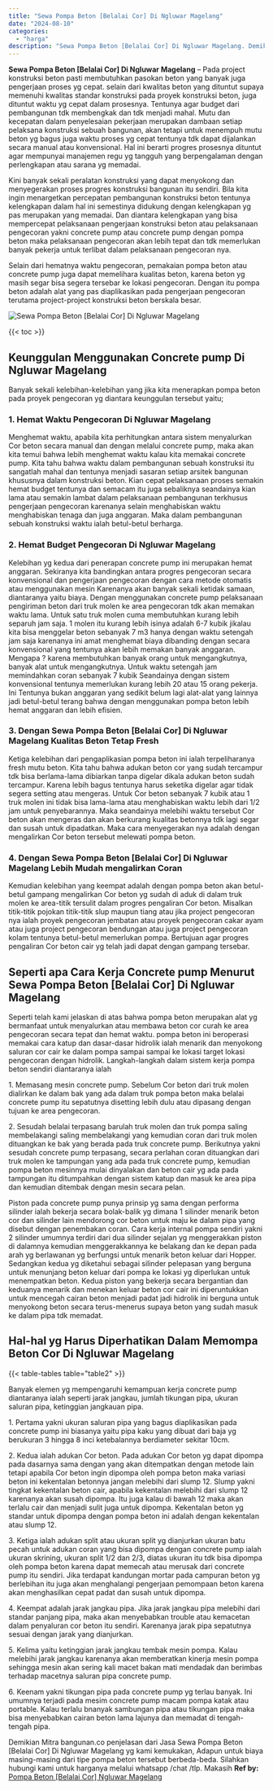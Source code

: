 ```yaml
---
title: "Sewa Pompa Beton [Belalai Cor] Di Ngluwar Magelang"
date: "2024-08-10"
categories: 
  - "harga"
description: "Sewa Pompa Beton [Belalai Cor] Di Ngluwar Magelang. Demikian Mitra bangunan.co penjelasan dari Jasa Sewa Pompa Beton [Belalai Cor] Di Ngluwar Magelang yg k..."
---
```


**Sewa Pompa Beton \[Belalai Cor\] Di Ngluwar Magelang** – Pada project konstruksi beton pasti membutuhkan pasokan beton yang banyak juga pengerjaan proses yg cepat. selain dari kwalitas beton yang dituntut supaya memenuhi kwalitas standar konstruksi pada proyek konstruksi beton, juga dituntut waktu yg cepat dalam prosesnya. Tentunya agar budget dari pembangunan tdk membengkak dan tdk menjadi mahal. Mutu dan kecepatan dalam penyelesaian pekerjaan merupakan dambaan setiap pelaksana konstruksi sebuah bangunan, akan tetapi untuk menempuh mutu beton yg bagus juga waktu proses yg cepat tentunya tdk dapat dijalankan secara manual atau konvensional. Hal ini berarti progres prosesnya dituntut agar mempunyai manajemen regu yg tangguh yang berpengalaman dengan perlengkapan atau sarana yg memadai.

Kini banyak sekali peralatan konstruksi yang dapat menyokong dan menyegerakan proses progres konstruksi bangunan itu sendiri. Bila kita ingin menargetkan percepatan pembangunan konstruksi beton tentunya kelengkapan dalam hal ini semestinya didukung dengan kelengkapan yg pas merupakan yang memadai. Dan diantara kelengkapan yang bisa mempercepat pelaksanaan pengerjaan konstruksi beton atau pelaksanaan pengecoran yakni concrete pump atau concrete pump dengan pompa beton maka pelaksanaan pengecoran akan lebih tepat dan tdk memerlukan banyak pekerja untuk terlibat dalam pelaksanaan pengecoran nya.

Selain dari hematnya waktu pengecoran, pemakaian pompa beton atau concrete pump juga dapat memelihara kualitas beton, karena beton yg masih segar bisa segera tersebar ke lokasi pengecoran. Dengan itu pompa beton adalah alat yang pas diaplikasikan pada pengerjaan pengecoran terutama project-project konstruksi beton berskala besar.

![Sewa Pompa Beton [Belalai Cor] Di Ngluwar Magelang](/images/sewa-concrete-pump-25.png)

{{< toc >}}

## Keunggulan Menggunakan Concrete pump Di Ngluwar Magelang

Banyak sekali kelebihan-kelebihan yang jika kita menerapkan pompa beton pada proyek pengecoran yg diantara keunggulan tersebut yaitu;

### 1\. Hemat Waktu Pengecoran Di Ngluwar Magelang

Menghemat waktu, apabila kita perhitungkan antara sistem menyalurkan Cor beton secara manual dan dengan melalui concrete pump, maka akan kita temui bahwa lebih menghemat waktu kalau kita memakai concrete pump. Kita tahu bahwa waktu dalam pembangunan sebuah konstruksi itu sangatlah mahal dan tentunya menjadi sasaran setiap arsitek bangunan khususnya dalam konstruksi beton. Kian cepat pelaksanaan proses semakin hemat budget tentunya dan semacam itu juga sebaliknya seandainya kian lama atau semakin lambat dalam pelaksanaan pembangunan terkhusus pengerjaan pengecoran karenanya selain menghabiskan waktu menghabiskan tenaga dan juga anggaran. Maka dalam pembangunan sebuah konstruksi waktu ialah betul-betul berharga.

### 2\. Hemat Budget Pengecoran Di Ngluwar Magelang

Kelebihan yg kedua dari penerapan concrete pump ini merupakan hemat anggaran. Sekiranya kita bandingkan antara progres pengecoran secara konvensional dan pengerjaan pengecoran dengan cara metode otomatis atau menggunakan mesin Karenanya akan banyak sekali ketidak samaan, diantaranya yaitu biaya. Dengan menggunakan concrete pump pelaksanaan pengiriman beton dari truk molen ke area pengecoran tdk akan memakan waktu lama. Untuk satu truk molen cuma membutuhkan kurang lebih separuh jam saja. 1 molen itu kurang lebih isinya adalah 6-7 kubik jikalau kita bisa menggelar beton sebanyak 7 m3 hanya dengan waktu setengah jam saja karenanya ini amat menghemat biaya dibanding dengan secara konvensional yang tentunya akan lebih memakan banyak anggaran. Mengapa ? karena membutuhkan banyak orang untuk mengangkutnya, banyak alat untuk mengangkutnya. Untuk waktu setengah jam memindahkan coran sebanyak 7 kubik Seandainya dengan sistem konvensional tentunya memerlukan kurang lebih 20 atau 15 orang pekerja. Ini Tentunya bukan anggaran yang sedikit belum lagi alat-alat yang lainnya jadi betul-betul terang bahwa dengan menggunakan pompa beton lebih hemat anggaran dan lebih efisien.

### 3\. Dengan Sewa Pompa Beton \[Belalai Cor\] Di Ngluwar Magelang Kualitas Beton Tetap Fresh

Ketiga kelebihan dari pengaplikasian pompa beton ini ialah terpeliharanya fresh mutu beton. Kita tahu bahwa adukan beton cor yang sudah tercampur tdk bisa berlama-lama dibiarkan tanpa digelar dikala adukan beton sudah tercampur. Karena lebih bagus tentunya harus seketika digelar agar tidak segera setting atau mengeras. Untuk Cor beton sebanyak 7 kubik atau 1 truk molen ini tidak bisa lama-lama atau menghabiskan waktu lebih dari 1/2 jam untuk penyebarannya. Maka seandainya melebihi waktu tersebut Cor beton akan mengeras dan akan berkurang kualitas betonnya tdk lagi segar dan susah untuk dipadatkan. Maka cara menyegerakan nya adalah dengan mengalirkan Cor beton tersebut melewati pompa beton.

### 4\. Dengan Sewa Pompa Beton \[Belalai Cor\] Di Ngluwar Magelang Lebih Mudah mengalirkan Coran

Kemudian kelebihan yang keempat adalah dengan pompa beton akan betul-betul gampang mengalirkan Cor beton yg sudah di aduk di dalam truk molen ke area-titik tersulit dalam progres pengaliran Cor beton. Misalkan titik-titik pojokan titik-titik slup maupun tiang atau jika project pengecoran nya ialah proyek pengecoran jembatan atau proyek pengecoran cakar ayam atau juga project pengecoran bendungan atau juga project pengecoran kolam tentunya betul-betul memerlukan pompa. Bertujuan agar progres pengaliran Cor beton cair yg telah jadi dapat dengan gampang tersebar.

## Seperti apa Cara Kerja Concrete pump Menurut Sewa Pompa Beton \[Belalai Cor\] Di Ngluwar Magelang

Seperti telah kami jelaskan di atas bahwa pompa beton merupakan alat yg bermanfaat untuk menyalurkan atau membawa beton cor curah ke area pengecoran secara tepat dan hemat waktu. pompa beton ini beroperasi memakai cara katup dan dasar-dasar hidrolik ialah menarik dan menyokong saluran cor cair ke dalam pompa sampai sampai ke lokasi target lokasi pengecoran dengan hidrolik. Langkah-langkah dalam sistem kerja pompa beton sendiri diantaranya ialah

1\. Memasang mesin concrete pump. Sebelum Cor beton dari truk molen dialirkan ke dalam bak yang ada dalam truk pompa beton maka belalai concrete pump itu sepatutnya disetting lebih dulu atau dipasang dengan tujuan ke area pengecoran.

2\. Sesudah belalai terpasang barulah truk molen dan truk pompa saling membelakangi saling membelakangi yang kemudian coran dari truk molen dituangkan ke bak yang berada pada truk concrete pump. Berikutnya yakni sesudah concrete pump terpasang, secara perlahan coran dituangkan dari truk molen ke tampungan yang ada pada truk concrete pump, kemudian pompa beton mesinnya mulai dinyalakan dan beton cair yg ada pada tampungan itu ditumpahkan dengan sistem katup dan masuk ke area pipa dan kemudian ditembak dengan mesin secara pelan.

Piston pada concrete pump punya prinsip yg sama dengan performa silinder ialah bekerja secara bolak-balik yg dimana 1 silinder menarik beton cor dan silinder lain mendorong cor beton untuk maju ke dalam pipa yang disebut dengan penembakan coran. Cara kerja internal pompa sendiri yakni 2 silinder umumnya terdiri dari dua silinder sejalan yg menggerakkan piston di dalamnya kemudian menggerakkannya ke belakang dan ke depan pada arah yg berlawanan yg berfungsi untuk menarik beton keluar dari Hopper. Sedangkan kedua yg diketahui sebagai silinder pelepasan yang berguna untuk menunjang beton keluar dari pompa ke lokasi yg diperlukan untuk menempatkan beton. Kedua piston yang bekerja secara bergantian dan keduanya menarik dan menekan keluar beton cor cair ini diperuntukkan untuk mencegah cairan beton menjadi padat jadi hidrolik ini berguna untuk menyokong beton secara terus-menerus supaya beton yang sudah masuk ke dalam pipa tdk memadat.

## Hal-hal yg Harus Diperhatikan Dalam Memompa Beton Cor Di Ngluwar Magelang

{{< table-tables table="table2" >}}

Banyak elemen yg mempengaruhi kemampuan kerja concrete pump diantaranya ialah seperti jarak jangkau, jumlah tikungan pipa, ukuran saluran pipa, ketinggian jangkauan pipa.

1\. Pertama yakni ukuran saluran pipa yang bagus diaplikasikan pada concrete pump ini biasanya yaitu pipa kaku yang dibuat dari baja yg berukuran 3 hingga 8 inci ketebalannya berdiameter sekitar 10cm.

2\. Kedua ialah adukan Cor beton. Pada adukan Cor beton yg dapat dipompa pada dasarnya sama dengan yang akan ditempatkan dengan metode lain tetapi apabila Cor beton ingin dipompa oleh pompa beton maka variasi beton ini kekentalan betonnya jangan melebihi dari slump 12. Slump yakni tingkat kekentalan beton cair, apabila kekentalan melebihi dari slump 12 karenanya akan susah dipompa. Itu juga kalau di bawah 12 maka akan terlalu cair dan menjadi sulit juga untuk dipompa. Kekentalan beton yg standar untuk dipompa dengan pompa beton ini adalah dengan kekentalan atau slump 12.

3\. Ketiga ialah adukan split atau ukuran split yg dianjurkan ukuran batu pecah untuk adukan coran yang bisa dipompa dengan concrete pump ialah ukuran skrining, ukuran split 1/2 dan 2/3, diatas ukuran itu tdk bisa dipompa oleh pompa beton karena dapat memecah atau merusak dari concrete pump itu sendiri. Jika terdapat kandungan mortar pada campuran beton yg berlebihan itu juga akan menghalangi pengerjaan pemompaan beton karena akan menghasilkan cepat padat dan susah untuk dipompa.

4\. Keempat adalah jarak jangkau pipa. Jika jarak jangkau pipa melebihi dari standar panjang pipa, maka akan menyebabkan trouble atau kemacetan dalam penyaluran cor beton itu sendiri. Karenanya jarak pipa sepatutnya sesuai dengan jarak yang dianjurkan.

5\. Kelima yaitu ketinggian jarak jangkau tembak mesin pompa. Kalau melebihi jarak jangkau karenanya akan memberatkan kinerja mesin pompa sehingga mesin akan sering kali macet bakan mati mendadak dan berimbas terhadap macetnya saluran pipa concrete pump.

6\. Keenam yakni tikungan pipa pada concrete pump yg terlau banyak. Ini umumnya terjadi pada mesim concrete pump macam pompa katak atau portable. Kalau terlalu bnanyak sambungan pipa atau tikungan pipa maka bisa menyebabkan cairan beton lama lajunya dan memadat di tengah-tengah pipa.

Demikian Mitra bangunan.co penjelasan dari Jasa Sewa Pompa Beton \[Belalai Cor\] Di Ngluwar Magelang yg kami kemukakan, Adapun untuk biaya masing-masing dari tipe pompa beton tersebut berbeda-beda. Silahkan hubungi kami untuk harganya melalui whatsapp /chat /tlp. Makasih
**Ref by:** [Pompa Beton [Belalai Cor] Ngluwar Magelang](https://id.wikipedia.org/wiki/Pompa)

